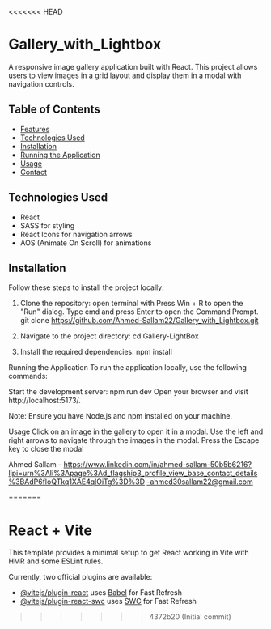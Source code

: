 <<<<<<< HEAD
# Gallery_with_Lightbox
A responsive image gallery application built with React. This project allows users to view images in a grid layout and display them in a modal with navigation controls.
## Table of Contents

- [Features](#features)
- [Technologies Used](#technologies-used)
- [Installation](#installation)
- [Running the Application](#running-the-application)
- [Usage](#usage)
- [Contact](#contact)


## Technologies Used

- React
- SASS for styling
- React Icons for navigation arrows
- AOS (Animate On Scroll) for animations


## Installation

Follow these steps to install the project locally:

1. Clone the repository:
open terminal with  Press Win + R to open the "Run" dialog.
Type cmd and press Enter to open the Command Prompt.
   git clone https://github.com/Ahmed-Sallam22/Gallery_with_Lightbox.git

2. Navigate to the project directory:
cd Gallery-LightBox

3. Install the required dependencies:
npm install


Running the Application
To run the application locally, use the following commands:

Start the development server:
npm run dev
Open your browser and visit http://localhost:5173/.

Note: Ensure you have Node.js and npm installed on your machine.

Usage
Click on an image in the gallery to open it in a modal.
Use the left and right arrows to navigate through the images in the modal.
Press the Escape key to close the modal


Ahmed Sallam - https://www.linkedin.com/in/ahmed-sallam-50b5b6216?lipi=urn%3Ali%3Apage%3Ad_flagship3_profile_view_base_contact_details%3BAdP6floQTkq1XAE4qlOiTg%3D%3D -ahmed30sallam22@gmail.com

=======
# React + Vite

This template provides a minimal setup to get React working in Vite with HMR and some ESLint rules.

Currently, two official plugins are available:

- [@vitejs/plugin-react](https://github.com/vitejs/vite-plugin-react/blob/main/packages/plugin-react/README.md) uses [Babel](https://babeljs.io/) for Fast Refresh
- [@vitejs/plugin-react-swc](https://github.com/vitejs/vite-plugin-react-swc) uses [SWC](https://swc.rs/) for Fast Refresh
>>>>>>> 4372b20 (Initial commit)

